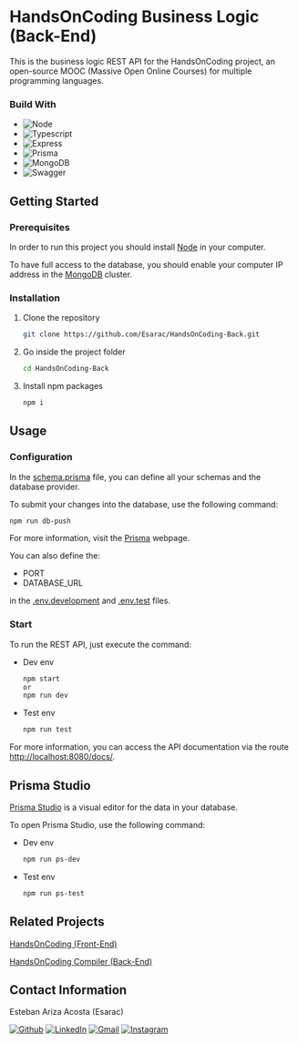 # HandsOnCoding Business Logic (Back-End)

This is the business logic REST API for the HandsOnCoding project, an open-source MOOC (Massive Open Online Courses) for multiple programming languages.

### Build With

* ![Node](https://img.shields.io/badge/Node.js-339933?style=for-the-badge&logo=nodedotjs&logoColor=white)
* ![Typescript](https://img.shields.io/badge/TypeScript-007ACC?style=for-the-badge&logo=typescript&logoColor=white)
* ![Express](https://img.shields.io/badge/Express.js-000000?style=for-the-badge&logo=express&logoColor=white)
* ![Prisma](https://img.shields.io/badge/Prisma-3982CE?style=for-the-badge&logo=Prisma&logoColor=white)
* ![MongoDB](https://img.shields.io/badge/MongoDB-4EA94B?style=for-the-badge&logo=mongodb&logoColor=white)
* ![Swagger](https://img.shields.io/badge/Swagger-85EA2D?style=for-the-badge&logo=Swagger&logoColor=black)

## Getting Started

### Prerequisites

In order to run this project you should install [Node](https://nodejs.org/en/download/) in your computer.

To have full access to the database, you should enable your computer IP address in the [MongoDB](https://www.mongodb.com/) cluster.

### Installation

1. Clone the repository
    ```sh
    git clone https://github.com/Esarac/HandsOnCoding-Back.git
    ```
2. Go inside the project folder
   ```sh
   cd HandsOnCoding-Back
   ```
3. Install npm packages
   ```sh
   npm i
   ```

## Usage

### Configuration

In the [schema.prisma](https://github.com/Esarac/HandsOnCoding-Back/blob/main/prisma/schema.prisma) file, you can define all your schemas and the database provider.

To submit your changes into the database, use the following command:

```sh
npm run db-push
```
For more information, visit the [Prisma](https://www.prisma.io/docs/) webpage.

You can also define the:

* PORT
* DATABASE_URL

in the [.env.development](https://github.com/Esarac/HandsOnCoding-Back/blob/main/.env.development) and [.env.test](https://github.com/Esarac/HandsOnCoding-Back/blob/main/.env.test) files.

### Start

To run the REST API, just execute the command:
* Dev env
  ```sh
  npm start
  or
  npm run dev
  ```
* Test env
  ```sh
  npm run test
  ```

For more information, you can access the API documentation via the route [http://localhost:8080/docs/](http://localhost:8080/docs).

## Prisma Studio

[Prisma Studio](https://www.prisma.io/studio) is a visual editor for the data in your database.

To open Prisma Studio, use the following command:

* Dev env
  ```sh
  npm run ps-dev
  ```
* Test env
  ```sh
  npm run ps-test
  ```

## Related Projects

[HandsOnCoding (Front-End)](https://github.com/Esarac/HandsOnCoding-Front)

[HandsOnCoding Compiler (Back-End)](https://github.com/mavaldot/pdg-compiler)

## Contact Information

Esteban Ariza Acosta (Esarac)

[![Github](https://img.shields.io/badge/GitHub-100000?style=for-the-badge&logo=github&logoColor=white)](https://github.com/Esarac)
[![LinkedIn](https://img.shields.io/badge/LinkedIn-0077B5?style=for-the-badge&logo=linkedin&logoColor=white)](https://www.linkedin.com/in/estebanarizaacosta/)
[![Gmail](https://img.shields.io/badge/Gmail-D14836?style=for-the-badge&logo=gmail&logoColor=white)](mailto:acosta57esteban@gmail.com)
[![Instagram](https://img.shields.io/badge/Instagram-E4405F?style=for-the-badge&logo=instagram&logoColor=white)](https://www.instagram.com/esaracgp/)
